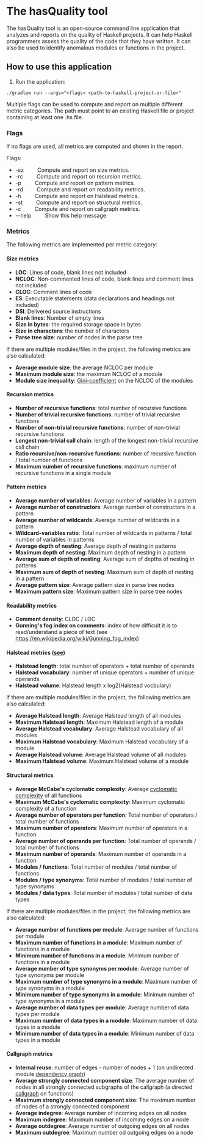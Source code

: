 # The hasQuality tool

The hasQuality tool is an open-source command line application that analyzes and reports on the quality of Haskell projects. It can help Haskell programmers assess the quality of the code that they have written. It can also be used to identify anomalous modules or functions in the project. 


## How to use this application

1. Run the application:
```shell
./gradlew run --args="<flags> <path-to-haskell-project-or-file>"
```

Multiple flags can be used to compute and report on multiple different metric categories. The path must point to an existing Haskell file or project containing at least one .hs file.

### Flags

If no flags are used, all metrics are computed and shown in the report.

Flags:
- -sz &emsp;&emsp; Compute and report on size metrics.
- -rc &emsp;&emsp; Compute and report on recursion metrics.
- -p  &emsp;&emsp; Compute and report on pattern metrics.
- -rd &emsp;&emsp; Compute and report on readability metrics.
- -h &emsp;&emsp; Compute and report on Halstead metrics.
- -st &emsp;&emsp; Compute and report on structural metrics.
- -c &emsp;&emsp; Compute and report on callgraph metrics. 
- --help &emsp;&emsp; Show this help message

### Metrics

The following metrics are implemented per metric category:

#### Size metrics

- **LOC**: Lines of code, blank lines not included
- **NCLOC**: Non-commented lines of code, blank lines and comment lines not included
- **CLOC**: Comment lines of code
- **ES**: Executable statements (data declarations and headings not included)
- **DSI**: Delivered source instructions
- **Blank lines**: Number of empty lines
- **Size in bytes**: the required storage space in bytes
- **Size in characters**: the number of characters
- **Parse tree size**: number of nodes in the parse tree

If there are multiple modules/files in the project, the following metrics are also calculated:

- **Average module size**: the average NCLOC per module
- **Maximum module size**: the maximum NCLOC of a module
- **Module size inequality**: [Gini-coefficient](https://en.wikipedia.org/wiki/Gini_coefficient) on the NCLOC of the modules

#### Recursion metrics

- **Number of recursive functions**: total number of recursive functions
- **Number of trivial recursive functions**: number of trivial recursive functions
- **Number of non-trivial recursive functions**: number of non-trivial recursive functions
- **Longest non-trivial call chain**: length of the longest non-trivial recursive call chain
- **Ratio recursive/non-recursive functions**: number of recursive function / total number of functions
- **Maximum number of recursive functions**: maximum number of recursive functions in a single module

#### Pattern metrics

- **Average number of variables**: Average number of variables in a pattern
- **Average number of constructors**: Average number of constructors in a pattern
- **Average number of wildcards**: Average number of wildcards in a pattern
- **Wildcard-variables ratio**: Total number of wildcards in patterns / total number of variables in patterns
- **Average depth of nesting**: Average depth of nesting in patterns
- **Maximum depth of nesting**: Maximum depth of nesting in a pattern
- **Average sum of depth of nesting**: Average sum of depths of nesting in patterns
- **Maximum sum of depth of nesting**: Maximum sum of depth of nesting in a pattern
- **Average pattern size**: Average pattern size in parse tree nodes
- **Maximum pattern size**: Maximum pattern size in parse tree nodes

#### Readability metrics

- **Comment density**: CLOC / LOC
- **Gunning's fog index on comments**: index of how difficult it is to read/understand a piece of text (see <https://en.wikipedia.org/wiki/Gunning_fog_index>)

#### Halstead metrics ([see](https://en.wikipedia.org/wiki/Halstead_complexity_measures))

- **Halstead length**: total number of operators + total number of operands
- **Halstead vocabulary**: number of unique operators + number of unique operands
- **Halstead volume**: Halstead length x log2(Halstead vocbulary)

If there are multiple modules/files in the project, the following metrics are also calculated:

- **Average Halstead length**: Average Halstead length of all modules
- **Maximum Halstead length**: Maximum Halstead length of a module
- **Average Halstead vocabulary**: Average Halstead vocabulary of all modules
- **Maximum Halstead vocabulary**: Maximum Halstead vocabulary of a module
- **Average Halstead volume**: Average Halstead volume of all modules
- **Maximum Halstead volume**: Maximum Halstead volume of a module

#### Structural metrics

- **Average McCabe's cyclomatic complexity**: Average [cyclomatic complexity](https://en.wikipedia.org/wiki/Cyclomatic_complexity) of all functions
- **Maximum McCabe's cyclomatic complexity**: Maximum cyclomatic complexity of a function
- **Average number of operators per function**: Total number of operators / total number of functions
- **Maximum number of operators**: Maximum number of operators in a function
- **Average number of operands per function**: Total number of operands / total number of functions
- **Maximum number of operands**: Maximum number of operands in a function
- **Modules / functions**: Total number of modules / total number of functions
- **Modules / type synonyms**: Total number of modules / total number of type synonyms
- **Modules / data types**: Total number of modules / total number of data types

If there are multiple modules/files in the project, the following metrics are also calculated:

- **Average number of functions per module**: Average number of functions per module
- **Maximum number of functions in a module**: Maximum number of functions in a module
- **Minimum number of functions in a module**: Minimum number of functions in a module
- **Average number of type synonyms per module**: Average number of type synonyms per module
- **Maximum number of type synonyms in a module**: Maximum number of type synonyms in a module
- **Minimum number of type synonyms in a module**: Minimum number of type synonyms in a module
- **Average number of data types per module**: Average number of data types per module
- **Maximum number of data types in a module**: Maximum number of data types in a module
- **Minimum number of data types in a module**: Minimum number of data types in a module

#### Callgraph metrics

- **Internal reuse**: number of edges - number of nodes + 1 (on undirected module [dependency graph](https://en.wikipedia.org/wiki/Dependency_graph))
- **Average strongly connected component size**: The average number of nodes in all strongly connected subgraphs of the callgraph (a directed [callgraph](https://en.wikipedia.org/wiki/Call_graph) on functions)
- **Maximum strongly connected component size**: The maximum number of nodes of a strongly connected component
- **Average indegree**: Average number of incoming edges on all nodes
- **Maximum indegree**: Maximum number of incoming edges on a node
- **Average outdegree**: Average number of outgoing edges on all nodes
- **Maximum outdegree**: Maximum number od outgoing edges on a node
